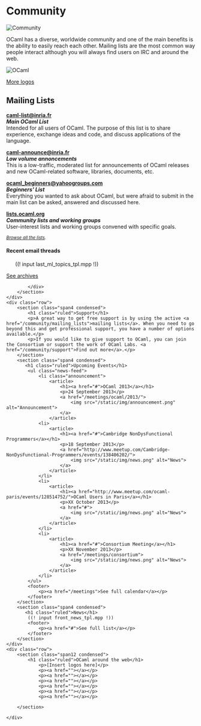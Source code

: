 <!-- ((! set title Community !)) ((! set community !)) -->

<div class="container">
    <h1>Community</h1>
    <div class="row">
        <div class="span2">
            <img src="/static/img/community-large.png" alt="Community">
        </div>
        <section id="community-leader" class="span6">
            <p>OCaml has a diverse, worldwide community and one of the main benefits is the ability to easily reach each other.  Mailing lists are the most common way people interact although you will always find users on IRC and around the web.</p>
        </section>
        <div class="span4">
            <img src="/static/img/ocaml-large.png" alt="OCaml">
            <p><a href="/docs/logos">More logos</a></p>
        </div>
    </div>
    <div class="row">
        <section class="span12 condensed">
            <h1 class="ruled">Mailing Lists</h1>
            <div class="row">
            <section class="span4 condensed">
                <p><strong><a href="https://sympa.inria.fr/sympa/arc/caml-list">caml-list@inria.fr</a></strong><br />
                <strong><em>Main OCaml List</em></strong><br />
                Intended for all users of OCaml. The purpose of this list is to share experience, exchange ideas and code, and discuss applications of the language.</p>
                <p><strong><a href="http://yquem.inria.fr/cgi-bin/mailman/listinfo/caml-announce">caml-announce@inria.fr</a></strong><br />
                <strong><em>Low volume annoncements</em></strong><br />
                This is a low-traffic, moderated list for announcements of OCaml releases and new OCaml-related software, libraries, documents, etc.</p>
            </section>
            <section class="span4 condensed">
                <p><strong><a href="http://groups.yahoo.com/neo/groups/ocaml_beginners/info">ocaml_beginners@yahoogroups.com</a></strong><br />
                <strong><em>Beginners' List</em></strong><br />
                Everything you wanted to ask about OCaml, but were afraid to submit in the main list can be asked, answered and discussed here.</p>
                <p><strong><a href="http://lists.ocaml.org">lists.ocaml.org</a></strong><br />
                <strong><em>Community lists and working groups</em></strong><br />
                User-interest lists and working groups convened with specific goals.</p>
                <p><small><em><a href="/community/mailing_lists">Browse all the lists</a>.</em></small></p>
            </section>
            <section class="span4 condensed">
                <h4>Recent email threads</h4>
            <ul class="news-feed">
((! input last_ml_topics_tpl.mpp !))
            </ul>
            <footer>
                <p><a href="https://sympa.inria.fr/sympa/arc/caml-list/">See archives</a></p>
            </footer>
            </section>

            </div>
        </section>
    </div>
    <div class="row">
        <section class="span4 condensed">
            <h1 class="ruled">Support</h1>
            <p>A great way to get free support is by using the active <a href="/community/mailing_lists">mailing lists</a>. When you need to go beyond this and get professional support, you have a number of options available.</p> 
            <p>If you would like to give support to OCaml, you can join the Consortium or support the work of OCaml Labs. <a href="/community/support">Find out more</a>.</p>
        </section>
        <section class="span4 condensed">
           <h1 class="ruled">Upcoming Events</h1>
            <ul class="news-feed">
                <li class="announcement">
                    <article>
                        <h1><a href="#">OCaml 2013</a></h1>
                        <p>24 September 2013</p>
                        <a href="/meetings/ocaml/2013/">
                            <img src="/static/img/announcement.png" alt="Announcement">
                        </a>
                    </article>
                <li>
                    <article>
                        <h1><a href="#">Cambridge NonDysFunctional Programmers</a></h1>
                        <p>18 September 2013</p>
                        <a href="http://www.meetup.com/Cambridge-NonDysFunctional-Programmers/events/138406202/">
                            <img src="/static/img/news.png" alt="News">
                        </a>
                    </article>
                </li>
                <li>
                    <article>
                        <h1><a href="http://www.meetup.com/ocaml-paris/events/128514752/">OCaml Users in Paris</a></h1>
                        <p>XX October 2013</p>
                        <a href="#">
                            <img src="/static/img/news.png" alt="News">
                        </a>
                    </article>
                </li>
                <li>
                    <article>
                        <h1><a href="#">Consortium Meeting</a></h1>
                        <p>XX November 2013</p>
                        <a href="/meetings/consortium">
                            <img src="/static/img/news.png" alt="News">
                        </a>
                    </article>
                </li>
            </ul>
            <footer>
                <p><a href="/meetings">See full calendar</a></p>
            </footer>
        </section>
        <section class="span4 condensed">
           <h1 class="ruled">News</h1>
            ((! input front_news_tpl.mpp !))
            <footer>
                <p><a href="#">See full list</a></p>
            </footer>
        </section>
    </div>
    <div class="row">
        <section class="span12 condensed">
            <h1 class="ruled">OCaml around the web</h1>
                <p>[Insert logos here]</p>
                <p><a href=""></a></p>
                <p><a href=""></a></p>
                <p><a href=""></a></p>
                <p><a href=""></a></p>
                <p><a href=""></a></p>
                <p><a href=""></a></p>

        </section>

    </div>
</div>

